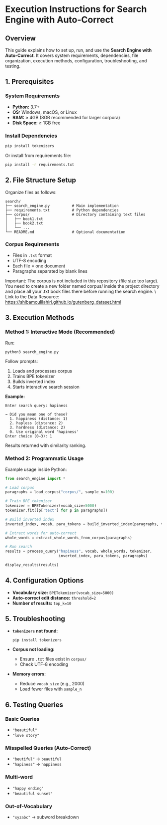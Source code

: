 

# **Execution Instructions for Search Engine with Auto-Correct**

## Overview

This guide explains how to set up, run, and use the **Search Engine with Auto-Correct**. It covers system requirements, dependencies, file organization, execution methods, configuration, troubleshooting, and testing.


## 1. Prerequisites

### System Requirements

* **Python:** 3.7+
* **OS:** Windows, macOS, or Linux
* **RAM:** ≥ 4GB (8GB recommended for larger corpora)
* **Disk Space:** ≥ 1GB free

### Install Dependencies

```bash
pip install tokenizers
```

Or install from requirements file:

```bash
pip install -r requirements.txt
```


## 2. File Structure Setup

Organize files as follows:

```
search/
├── search_engine.py          # Main implementation
├── requirements.txt          # Python dependencies
├── corpus/                   # Directory containing text files
│   ├── book1.txt
│   ├── book2.txt
│   └── ...
└── README.md                 # Optional documentation
```

### Corpus Requirements

* Files in `.txt` format
* UTF-8 encoding
* Each file = one document
* Paragraphs separated by blank lines

Important: The corpus is not included in this repository (file size too large).
You need to create a new folder named corpus/ inside the project directory and place all your .txt book files there before running the search engine. \\
Link to the Data Resource: https://shibamoulilahiri.github.io/gutenberg_dataset.html

## 3. Execution Methods

### Method 1: Interactive Mode (Recommended)

Run:

```bash
python3 search_engine.py
```

Follow prompts:

1. Loads and processes corpus
2. Trains BPE tokenizer
3. Builds inverted index
4. Starts interactive search session

**Example:**

```
Enter search query: hapiness

→ Did you mean one of these?
  1. happiness (distance: 1)
  2. hapless (distance: 2)
  3. hardness (distance: 2)
  0. Use original word 'hapiness'
Enter choice (0–3): 1
```

Results returned with similarity ranking.


### Method 2: Programmatic Usage

Example usage inside Python:

```python
from search_engine import *

# Load corpus
paragraphs = load_corpus("corpus/", sample_n=100)

# Train BPE tokenizer
tokenizer = BPETokenizer(vocab_size=5000)
tokenizer.fit([p['text'] for p in paragraphs])

# Build inverted index
inverted_index, vocab, para_tokens = build_inverted_index(paragraphs, tokenizer)

# Extract words for auto-correct
whole_words = extract_whole_words_from_corpus(paragraphs)

# Run search
results = process_query("hapiness", vocab, whole_words, tokenizer,
                        inverted_index, para_tokens, paragraphs)

display_results(results)
```


## 4. Configuration Options

* **Vocabulary size:** `BPETokenizer(vocab_size=5000)`
* **Auto-correct edit distance:** `threshold=2`
* **Number of results:** `top_k=10`


## 5. Troubleshooting

* **`tokenizers` not found:**

  ```bash
  pip install tokenizers
  ```
* **Corpus not loading:**

  * Ensure `.txt` files exist in `corpus/`
  * Check UTF-8 encoding
* **Memory errors:**

  * Reduce `vocab_size` (e.g., 2000)
  * Load fewer files with `sample_n`


## 6. Testing Queries

### Basic Queries

* `"beautiful"`
* `"love story"`

### Misspelled Queries (Auto-Correct)

* `"beutiful"` → `beautiful`
* `"hapiness"` → `happiness`

### Multi-word

* `"happy ending"`
* `"beautiful sunset"`

### Out-of-Vocabulary

* `"xyzabc"` → subword breakdown

